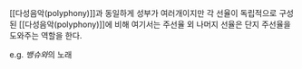 [[다성음악(polyphony)]]과 동일하게 성부가 여러개이지만 각 선율이 독립적으로 구성된 [[다성음악(polyphony)]]에 비해 여기서는 주선율 외 나머지 선율은 단지 주선율을 도와주는 역할을 한다.  

e.g. *뱅슈와*의 노래
